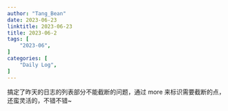 ```yaml
---
author: "Tang_Bean"
date: 2023-06-23
linktitle: 2023-06-23
title: 2023-06-2
tags: [
    "2023-06",
]
categories: [
    "Daily Log",
]
---
```


搞定了昨天的日志的列表部分不能截断的问题，通过 more 来标识需要截断的点，还蛮灵活的，不错不错~

<!--more-->




